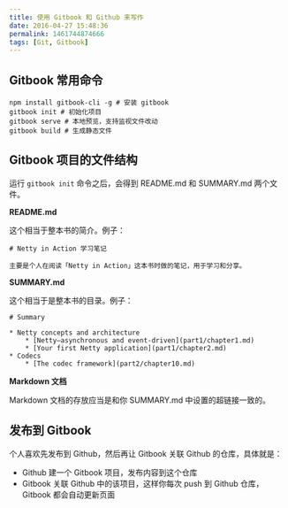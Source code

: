 ```yaml
---
title: 使用 Gitbook 和 Github 来写作
date: 2016-04-27 15:48:36
permalink: 1461744874666
tags: [Git, Gitbook]
---
```


## Gitbook 常用命令

```
npm install gitbook-cli -g # 安装 gitbook
gitbook init # 初始化项目
gitbook serve # 本地预览，支持监视文件改动
gitbook build # 生成静态文件
```

## Gitbook 项目的文件结构

运行 `gitbook init` 命令之后，会得到 README.md 和 SUMMARY.md 两个文件。

**README.md**

这个相当于整本书的简介。例子：

```
# Netty in Action 学习笔记

主要是个人在阅读「Netty in Action」这本书时做的笔记，用于学习和分享。
```
<!-- more -->
**SUMMARY.md**

这个相当于是整本书的目录。例子：

```
# Summary

* Netty concepts and architecture
    * [Netty—asynchronous and event-driven](part1/chapter1.md)
    * [Your first Netty application](part1/chapter2.md)
* Codecs
    * [The codec framework](part2/chapter10.md)
```

**Markdown 文档**

Markdown 文档的存放应当是和你 SUMMARY.md 中设置的超链接一致的。

## 发布到 Gitbook

个人喜欢先发布到 Github，然后再让 Gitbook 关联 Github 的仓库，具体就是：

- Github 建一个 Gitbook 项目，发布内容到这个仓库
- Gitbook 关联 Github 中的该项目，这样你每次 push 到 Github 仓库， Gitbook 都会自动更新页面
